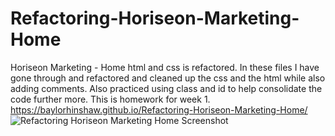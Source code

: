 # Refactoring-Horiseon-Marketing-Home
Horiseon Marketing - Home html and css is refactored.
In these files I have gone through and refactored and cleaned up the css and the html while also adding comments. Also practiced using class and id to help consolidate the code further more.
This is homework for week 1.
https://baylorhinshaw.github.io/Refactoring-Horiseon-Marketing-Home/
![Refactoring Horiseon Marketing Home Screenshot](https://user-images.githubusercontent.com/87034682/130332333-fb18bd27-743d-4cb6-ae71-85e46e12a260.png)

